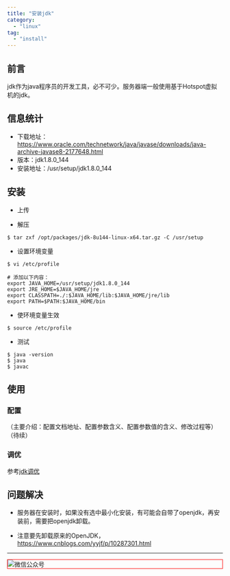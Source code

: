 ```yaml
---
title: "安装jdk"
category:
  - "linux"
tag:
  - "install"
---
```


## 前言

jdk作为java程序员的开发工具，必不可少。服务器端一般使用基于Hotspot虚拟机的jdk。

## 信息统计

- 下载地址：https://www.oracle.com/technetwork/java/javase/downloads/java-archive-javase8-2177648.html
- 版本：jdk1.8.0_144
- 安装地址：/usr/setup/jdk1.8.0_144

## 安装

- 上传

- 解压

```
$ tar zxf /opt/packages/jdk-8u144-linux-x64.tar.gz -C /usr/setup
```

- 设置环境变量

```
$ vi /etc/profile

# 添加以下内容：
export JAVA_HOME=/usr/setup/jdk1.8.0_144
export JRE_HOME=$JAVA_HOME/jre
export CLASSPATH=./:$JAVA_HOME/lib:$JAVA_HOME/jre/lib
export PATH=$PATH:$JAVA_HOME/bin
```

- 使环境变量生效

```
$ source /etc/profile
```

- 测试

```shell
$ java -version
$ java
$ javac
```

## 使用

### 配置
（主要介绍：配置文档地址、配置参数含义、配置参数值的含义、修改过程等）
（待续）

### 调优

参考[jdk调优]()

## 问题解决

- 服务器在安装时，如果没有选中最小化安装，有可能会自带了openjdk，再安装前，需要把openjdk卸载。

- 注意要先卸载原来的OpenJDK， https://www.cnblogs.com/yyjf/p/10287301.html
---

<img style="border:1px red solid; display:block; margin:0 auto;" :src="$withBase('/qrcode.jpg')" alt="微信公众号" />

